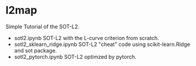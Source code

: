 # l2map

Simple Tutorial of the SOT-L2.

- sotl2.ipynb SOT-L2 with the L-curve criterion from scratch.
- sotl2_sklearn_ridge.ipynb SOT-L2 "cheat" code using scikit-learn.Ridge and sot package.
- sotl2_pytorch.ipynb SOT-L2 optimzed by pytorch.